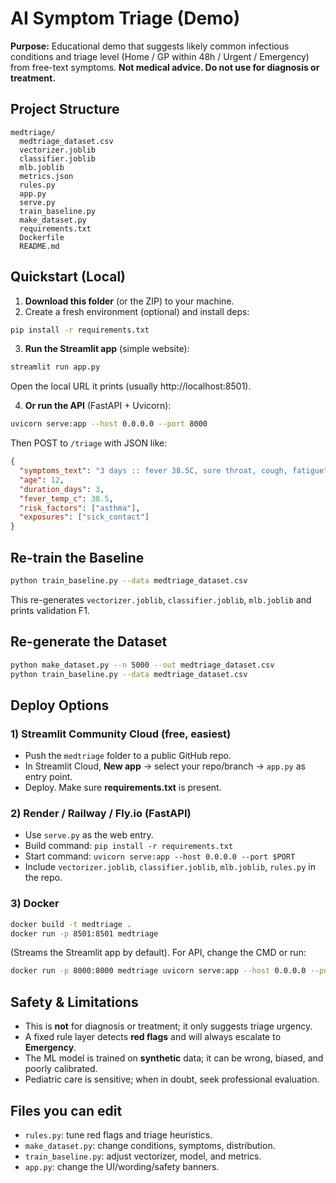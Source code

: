 # AI Symptom Triage (Demo)
**Purpose:** Educational demo that suggests likely common infectious conditions and triage level (Home / GP within 48h / Urgent / Emergency) from free-text symptoms.
**Not medical advice. Do not use for diagnosis or treatment.**

## Project Structure
```
medtriage/
  medtriage_dataset.csv
  vectorizer.joblib
  classifier.joblib
  mlb.joblib
  metrics.json
  rules.py
  app.py
  serve.py
  train_baseline.py
  make_dataset.py
  requirements.txt
  Dockerfile
  README.md
```

## Quickstart (Local)
1. **Download this folder** (or the ZIP) to your machine.
2. Create a fresh environment (optional) and install deps:
```bash
pip install -r requirements.txt
```
3. **Run the Streamlit app** (simple website):
```bash
streamlit run app.py
```
Open the local URL it prints (usually http://localhost:8501).

4. **Or run the API** (FastAPI + Uvicorn):
```bash
uvicorn serve:app --host 0.0.0.0 --port 8000
```
Then POST to `/triage` with JSON like:
```json
{
  "symptoms_text": "3 days :: fever 38.5C, sore throat, cough, fatigue",
  "age": 12,
  "duration_days": 3,
  "fever_temp_c": 38.5,
  "risk_factors": ["asthma"],
  "exposures": ["sick_contact"]
}
```

## Re-train the Baseline
```bash
python train_baseline.py --data medtriage_dataset.csv
```
This re-generates `vectorizer.joblib`, `classifier.joblib`, `mlb.joblib` and prints validation F1.

## Re-generate the Dataset
```bash
python make_dataset.py --n 5000 --out medtriage_dataset.csv
python train_baseline.py --data medtriage_dataset.csv
```

## Deploy Options
### 1) Streamlit Community Cloud (free, easiest)
- Push the `medtriage` folder to a public GitHub repo.
- In Streamlit Cloud, **New app** → select your repo/branch → `app.py` as entry point.
- Deploy. Make sure **requirements.txt** is present.

### 2) Render / Railway / Fly.io (FastAPI)
- Use `serve.py` as the web entry.
- Build command: `pip install -r requirements.txt`
- Start command: `uvicorn serve:app --host 0.0.0.0 --port $PORT`
- Include `vectorizer.joblib`, `classifier.joblib`, `mlb.joblib`, `rules.py` in the repo.

### 3) Docker
```bash
docker build -t medtriage .
docker run -p 8501:8501 medtriage
```
(Streams the Streamlit app by default). For API, change the CMD or run:
```bash
docker run -p 8000:8000 medtriage uvicorn serve:app --host 0.0.0.0 --port 8000
```

## Safety & Limitations
- This is **not** for diagnosis or treatment; it only suggests triage urgency.
- A fixed rule layer detects **red flags** and will always escalate to **Emergency**.
- The ML model is trained on **synthetic** data; it can be wrong, biased, and poorly calibrated.
- Pediatric care is sensitive; when in doubt, seek professional evaluation.

## Files you can edit
- `rules.py`: tune red flags and triage heuristics.
- `make_dataset.py`: change conditions, symptoms, distribution.
- `train_baseline.py`: adjust vectorizer, model, and metrics.
- `app.py`: change the UI/wording/safety banners.

